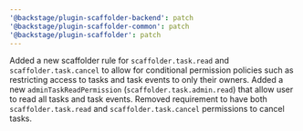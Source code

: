 ```yaml
---
'@backstage/plugin-scaffolder-backend': patch
'@backstage/plugin-scaffolder-common': patch
'@backstage/plugin-scaffolder': patch
---
```


Added a new scaffolder rule for `scaffolder.task.read` and `scaffolder.task.cancel` to allow for conditional permission policies such as restricting access to tasks and task events to only their owners.
Added a new `adminTaskReadPermission` (`scaffolder.task.admin.read`) that allow user to read all tasks and task events.
Removed requirement to have both `scaffolder.task.read` and `scaffolder.task.cancel` permissions to cancel tasks.
